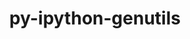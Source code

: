 ---
title: "py-ipython-genutils"
layout: cache
categories: [package, develop-2024-03-24]
meta: {"versions": ["0.2.0"], "compilers": ["gcc@=11.1.0", "gcc@=11.4.0", "gcc@=9.4.0", "oneapi@=2024.0.0"], "oss": ["ubuntu20.04", "ubuntu22.04"], "platforms": ["linux"], "targets": ["neoverse_v1", "neoverse_v2", "ppc64le", "x86_64_v3"], "stacks": ["data-vis-sdk", "e4s", "e4s-neoverse-v2", "e4s-neoverse_v1", "e4s-oneapi", "e4s-power", "root"], "num_specs": 12, "num_specs_by_stack": {"root": 12, "e4s-power": 2, "data-vis-sdk": 1, "e4s-neoverse_v1": 2, "e4s-neoverse-v2": 2, "e4s": 3, "e4s-oneapi": 2}}
spec_details: [{"hash": "tmk5gtjismbcaigidxsv277owkcb3iqx", "compiler": "gcc@=9.4.0", "versions": ["0.2.0"], "os": "ubuntu20.04", "platform": "linux", "target": "ppc64le", "variants": ["build_system=python_pip"], "stacks": ["root", "e4s-power"], "size": "-", "tarball": "https://binaries.spack.io/releases/develop-2024-03-24/build_cache/linux-ubuntu20.04-ppc64le/gcc-9.4.0/py-ipython-genutils-0.2.0/linux-ubuntu20.04-ppc64le-gcc-9.4.0-py-ipython-genutils-0.2.0-tmk5gtjismbcaigidxsv277owkcb3iqx.spack"}, {"hash": "kop4qacnoam3ha52l6prfnhh5rs7s7zo", "compiler": "gcc@=9.4.0", "versions": ["0.2.0"], "os": "ubuntu20.04", "platform": "linux", "target": "ppc64le", "variants": ["build_system=python_pip"], "stacks": ["root", "e4s-power"], "size": "-", "tarball": "https://binaries.spack.io/releases/develop-2024-03-24/build_cache/linux-ubuntu20.04-ppc64le/gcc-9.4.0/py-ipython-genutils-0.2.0/linux-ubuntu20.04-ppc64le-gcc-9.4.0-py-ipython-genutils-0.2.0-kop4qacnoam3ha52l6prfnhh5rs7s7zo.spack"}, {"hash": "5yewswdwi67teu7nsi7xjodcqsslkuqx", "compiler": "gcc@=11.1.0", "versions": ["0.2.0"], "os": "ubuntu20.04", "platform": "linux", "target": "x86_64_v3", "variants": ["build_system=python_pip"], "stacks": ["data-vis-sdk", "root"], "size": "-", "tarball": "https://binaries.spack.io/releases/develop-2024-03-24/build_cache/linux-ubuntu20.04-x86_64_v3/gcc-11.1.0/py-ipython-genutils-0.2.0/linux-ubuntu20.04-x86_64_v3-gcc-11.1.0-py-ipython-genutils-0.2.0-5yewswdwi67teu7nsi7xjodcqsslkuqx.spack"}, {"hash": "ekeqoka7dfnsxbqr3dmrjztlsv3pbqns", "compiler": "gcc@=11.4.0", "versions": ["0.2.0"], "os": "ubuntu22.04", "platform": "linux", "target": "neoverse_v1", "variants": ["build_system=python_pip"], "stacks": ["root", "e4s-neoverse_v1"], "size": "-", "tarball": "https://binaries.spack.io/releases/develop-2024-03-24/build_cache/linux-ubuntu22.04-neoverse_v1/gcc-11.4.0/py-ipython-genutils-0.2.0/linux-ubuntu22.04-neoverse_v1-gcc-11.4.0-py-ipython-genutils-0.2.0-ekeqoka7dfnsxbqr3dmrjztlsv3pbqns.spack"}, {"hash": "px6zmzsgcssih4x6p52c52j5wneub2yu", "compiler": "gcc@=11.4.0", "versions": ["0.2.0"], "os": "ubuntu22.04", "platform": "linux", "target": "neoverse_v1", "variants": ["build_system=python_pip"], "stacks": ["root", "e4s-neoverse_v1"], "size": "-", "tarball": "https://binaries.spack.io/releases/develop-2024-03-24/build_cache/linux-ubuntu22.04-neoverse_v1/gcc-11.4.0/py-ipython-genutils-0.2.0/linux-ubuntu22.04-neoverse_v1-gcc-11.4.0-py-ipython-genutils-0.2.0-px6zmzsgcssih4x6p52c52j5wneub2yu.spack"}, {"hash": "4ujmlotf34gkf732y6e3xk3urprtqury", "compiler": "gcc@=11.4.0", "versions": ["0.2.0"], "os": "ubuntu22.04", "platform": "linux", "target": "neoverse_v2", "variants": ["build_system=python_pip"], "stacks": ["root", "e4s-neoverse-v2"], "size": "-", "tarball": "https://binaries.spack.io/releases/develop-2024-03-24/build_cache/linux-ubuntu22.04-neoverse_v2/gcc-11.4.0/py-ipython-genutils-0.2.0/linux-ubuntu22.04-neoverse_v2-gcc-11.4.0-py-ipython-genutils-0.2.0-4ujmlotf34gkf732y6e3xk3urprtqury.spack"}, {"hash": "z3i4f32niouyq5webk4jqawwc64ymt7v", "compiler": "gcc@=11.4.0", "versions": ["0.2.0"], "os": "ubuntu22.04", "platform": "linux", "target": "neoverse_v2", "variants": ["build_system=python_pip"], "stacks": ["root", "e4s-neoverse-v2"], "size": "-", "tarball": "https://binaries.spack.io/releases/develop-2024-03-24/build_cache/linux-ubuntu22.04-neoverse_v2/gcc-11.4.0/py-ipython-genutils-0.2.0/linux-ubuntu22.04-neoverse_v2-gcc-11.4.0-py-ipython-genutils-0.2.0-z3i4f32niouyq5webk4jqawwc64ymt7v.spack"}, {"hash": "mxtm2wjp6akkh3ngzfohyqbbcno77ms3", "compiler": "gcc@=11.4.0", "versions": ["0.2.0"], "os": "ubuntu22.04", "platform": "linux", "target": "x86_64_v3", "variants": ["build_system=python_pip"], "stacks": ["e4s", "root"], "size": "-", "tarball": "https://binaries.spack.io/releases/develop-2024-03-24/build_cache/linux-ubuntu22.04-x86_64_v3/gcc-11.4.0/py-ipython-genutils-0.2.0/linux-ubuntu22.04-x86_64_v3-gcc-11.4.0-py-ipython-genutils-0.2.0-mxtm2wjp6akkh3ngzfohyqbbcno77ms3.spack"}, {"hash": "sfnyw4mji3kxlvcglp7gnsmok25qi5d3", "compiler": "gcc@=11.4.0", "versions": ["0.2.0"], "os": "ubuntu22.04", "platform": "linux", "target": "x86_64_v3", "variants": ["build_system=python_pip"], "stacks": ["e4s", "root"], "size": "-", "tarball": "https://binaries.spack.io/releases/develop-2024-03-24/build_cache/linux-ubuntu22.04-x86_64_v3/gcc-11.4.0/py-ipython-genutils-0.2.0/linux-ubuntu22.04-x86_64_v3-gcc-11.4.0-py-ipython-genutils-0.2.0-sfnyw4mji3kxlvcglp7gnsmok25qi5d3.spack"}, {"hash": "proo4facny23xneniooac7gershozm6r", "compiler": "gcc@=11.4.0", "versions": ["0.2.0"], "os": "ubuntu22.04", "platform": "linux", "target": "x86_64_v3", "variants": ["build_system=python_pip"], "stacks": ["e4s", "root"], "size": "-", "tarball": "https://binaries.spack.io/releases/develop-2024-03-24/build_cache/linux-ubuntu22.04-x86_64_v3/gcc-11.4.0/py-ipython-genutils-0.2.0/linux-ubuntu22.04-x86_64_v3-gcc-11.4.0-py-ipython-genutils-0.2.0-proo4facny23xneniooac7gershozm6r.spack"}, {"hash": "lytjcodgtdknctf7dkjm3of6mk6aogzg", "compiler": "oneapi@=2024.0.0", "versions": ["0.2.0"], "os": "ubuntu22.04", "platform": "linux", "target": "x86_64_v3", "variants": ["build_system=python_pip"], "stacks": ["e4s-oneapi", "root"], "size": "-", "tarball": "https://binaries.spack.io/releases/develop-2024-03-24/build_cache/linux-ubuntu22.04-x86_64_v3/oneapi-2024.0.0/py-ipython-genutils-0.2.0/linux-ubuntu22.04-x86_64_v3-oneapi-2024.0.0-py-ipython-genutils-0.2.0-lytjcodgtdknctf7dkjm3of6mk6aogzg.spack"}, {"hash": "3l5nv3lgolummoee2wzu6usmm6uhpn2h", "compiler": "oneapi@=2024.0.0", "versions": ["0.2.0"], "os": "ubuntu22.04", "platform": "linux", "target": "x86_64_v3", "variants": ["build_system=python_pip"], "stacks": ["e4s-oneapi", "root"], "size": "-", "tarball": "https://binaries.spack.io/releases/develop-2024-03-24/build_cache/linux-ubuntu22.04-x86_64_v3/oneapi-2024.0.0/py-ipython-genutils-0.2.0/linux-ubuntu22.04-x86_64_v3-oneapi-2024.0.0-py-ipython-genutils-0.2.0-3l5nv3lgolummoee2wzu6usmm6uhpn2h.spack"}]
---